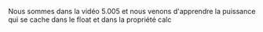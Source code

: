 Nous sommes dans la vidéo 5.005 et nous venons d'apprendre la puissance qui se cache dans le float et dans la propriété calc
